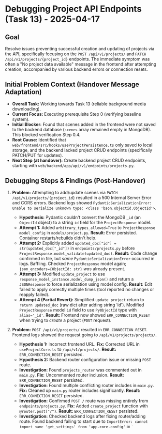 # Debugging Project API Endpoints (Task 13) - 2025-04-17

## Goal

Resolve issues preventing successful creation and updating of projects via the API, specifically focusing on the `POST /api/v1/projects/` and `PATCH /api/v1/projects/{project_id}` endpoints. The immediate symptom was often a "No project data available" message in the frontend after attempting creation, accompanied by various backend errors or connection resets.

## Initial Problem Context (Handover Message Adaptation)

*   **Overall Task:** Working towards Task 13 (reliable background media downloading).
*   **Current Focus:** Executing prerequisite Step 0 (verifying baseline system).
*   **Initial Blocker:** Found that scenes added in the frontend were not saved to the backend database (`scenes` array remained empty in MongoDB). This blocked verification Step 0.4.
*   **Root Cause:** Identified that `web/frontend/src/hooks/useProjectPersistence.ts` only saved to local storage, and the backend lacked project CRUD endpoints (specifically PATCH/PUT for updates).
*   **Next Step (at handover):** Create backend project CRUD endpoints, starting with `web/backend/app/api/v1/endpoints/projects.py`.

## Debugging Steps & Findings (Post-Handover)

1.  **Problem:** Attempting to add/update scenes via `PATCH /api/v1/projects/{project_id}` resulted in a 500 Internal Server Error and CORS errors. Backend logs showed `PydanticSerializationError: Unable to serialize unknown type: <class 'bson.objectid.ObjectId'>`.
    *   **Hypothesis:** Pydantic couldn't convert the MongoDB `_id` (an `ObjectId` object) to a string `id` field for the `ProjectResponse` model.
    *   **Attempt 1:** Added `arbitrary_types_allowed=True` to `ProjectResponse` `model_config` in `models/project.py`. **Result:** Error persisted. Container restarts/rebuilds didn't help.
    *   **Attempt 2:** Explicitly added `updated_doc["id"] = str(updated_doc["_id"])` in `endpoints/projects.py` before `ProjectResponse.model_validate(updated_doc)`. **Result:** Code change confirmed in file, but *same* `PydanticSerializationError` occurred in logs. Baffling. Checked `ProjectResponse` model again; `json_encoders={ObjectId: str}` *was* already present.
    *   **Attempt 3:** Modified `update_project` to use `response_model_instance.model_dump_json()` and return a `JSONResponse` to force serialization using model config. **Result:** Edit failed to apply correctly multiple times (tool reported no changes or reapply failed).
    *   **Attempt 4 (Partial Revert):** Simplified `update_project` return to `return updated_doc` (raw dict after adding string 'id'). Modified `ProjectResponse` model `id` field to use `PyObjectId` type with `alias='_id'`. **Result:** Frontend now showed `ERR_CONNECTION_RESET` when trying to *create* a project (`POST` request).

2.  **Problem:** `POST /api/v1/projects/` resulted in `ERR_CONNECTION_RESET`. Frontend logs showed the request going to `/api/v1/projects/projects/`.
    *   **Hypothesis 1:** Incorrect frontend URL. **Fix:** Corrected URL in `useProjectCore.ts` to `/api/v1/projects/`. **Result:** `ERR_CONNECTION_RESET` persisted.
    *   **Hypothesis 2:** Backend router configuration issue or missing `POST` route.
    *   **Investigation:** Found `projects_router` was commented out in `main.py`. **Fix:** Uncommented router inclusion. **Result:** `ERR_CONNECTION_RESET` persisted.
    *   **Investigation:** Found multiple conflicting router includes in `main.py`. **Fix:** Cleaned up `main.py` router includes significantly. **Result:** `ERR_CONNECTION_RESET` persisted.
    *   **Investigation:** Confirmed `POST /` route was missing entirely from `endpoints/projects.py`. **Fix:** Added `create_project` function with `@router.post("/")`. **Result:** `ERR_CONNECTION_RESET` persisted.
    *   **Investigation:** Checked backend logs after fixing router/adding route. Found backend failing to start due to `ImportError: cannot import name 'get_settings' from 'app.core.config'` in `